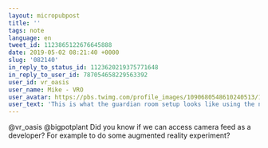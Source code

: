 ```yaml
---
layout: micropubpost
title: ''
tags: note
language: en
tweet_id: 1123865122676645888
date: 2019-05-02 08:21:40 +0000
slug: '082140'
in_reply_to_status_id: 1123620219375771648
in_reply_to_user_id: 787054658229563392
user_id: vr_oasis
user_name: Mike - VRO
user_avatar: https://pbs.twimg.com/profile_images/1090680548610240513/166OIks4.jpg
user_text: 'This is what the guardian room setup looks like using the new passthrough camera mode on the Oculus Rift S <img class="Emoji Emoji--forText" src="https://abs.twimg.com/emoji/v2/72x72/1f440.png" draggable="false" alt="👀" title="Yeux" aria-label="Emoji: Yeux"><a href="https://t.co/OMePo2sZBF" class="twitter-timeline-link u-hidden" data-pre-embedded="true" dir="ltr">pic.twitter.com/OMePo2sZBF</a>'
---
```

@vr_oasis @bigpotplant Did you know if we can access camera feed as a developer? For example to do some augmented reality experiment?
